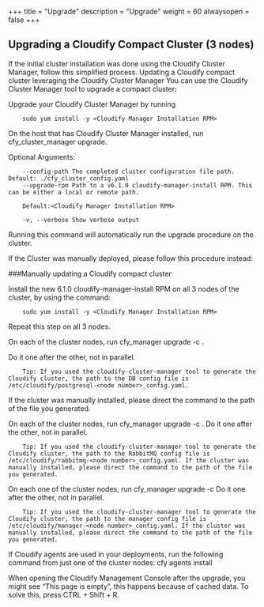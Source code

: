 +++
title = "Upgrade"
description = "Upgrade"
weight = 60
alwaysopen = false
+++

## Upgrading a Cloudify Compact Cluster (3 nodes)

If the initial cluster installation was done using the Cloudify Cluster Manager, follow this simplified process.
Updating a Cloudify compact cluster leveraging the Cloudify Cluster Manager
You can use the Cloudify Cluster Manager tool to upgrade a compact cluster: 

Upgrade your Cloudify Cluster Manager by running 

        sudo yum install -y <Cloudify Manager Installation RPM>

On the host that has Cloudify Cluster Manager installed, run cfy_cluster_manager upgrade. 

Optional Arguments: 

        --config-path The completed cluster configuration file path. Default: ./cfy_cluster_config.yaml
        --upgrade-rpm Path to a v6.1.0 cloudify-manager-install RPM. This can be either a local or remote path.

        Default:<Cloudify Manager Installation RPM>

        -v, --verbose Show verbose output

Running this command will automatically run the upgrade procedure on the cluster. 

If the Cluster was manually deployed, please follow this procedure instead:

###Manually updating a Cloudify compact cluster

Install the new 6.1.0 cloudify-manager-install RPM on all 3 nodes of the cluster, by using the command: 

        sudo yum install -y <Cloudify Manager Installation RPM>

Repeat this step on all 3 nodes.

On each of the cluster nodes, run  cfy_manager upgrade -c <path to DB config>. 

Do it one after the other, not in parallel.

        Tip: If you used the cloudify-cluster-manager tool to generate the Cloudify cluster, the path to the DB config file is /etc/cloudify/postgresql-<node number>_config.yaml.
        
If the cluster was manually installed, please direct the command to the path of the file you generated.


On each of the cluster nodes, run  cfy_manager upgrade -c <path to rabbitmq config>. 
Do it one after the other, not in parallel.

        Tip: If you used the cloudify-cluster-manager tool to generate the Cloudify cluster, the path to the RabbitMQ config file is  /etc/cloudify/rabbitmq-<node number>_config.yaml. If the cluster was manually installed, please direct the command to the path of the file you generated.


On each one of the cluster nodes, run  cfy_manager upgrade -c <path to manager config> 
Do it one after the other, not in parallel.

        Tip: If you used the cloudify-cluster-manager tool to generate the Cloudify cluster, the path to the manager config file is /etc/cloudify/manager-<node number>_config.yaml. If the cluster was manually installed, please direct the command to the path of the file you generated. 


If Cloudify agents are used in your deployments, run the following command from just one of the cluster nodes:
cfy agents install


When opening the Cloudify Management Console after the upgrade, you might see “This page is empty”, this happens because of cached data. To solve this, press CTRL + Shift + R.